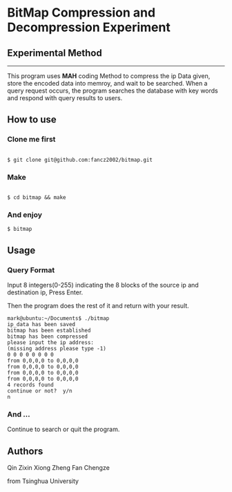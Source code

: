 # BitMap Compression and Decompression Experiment

## Experimental Method
---
This program uses **MAH** coding Method to compress the ip Data given, store the encoded data into memroy, and wait to be searched. When a query request occurs, the program searches the database with key words and respond with query results to users.

## How to use
### Clone me first

``` shell

$ git clone git@github.com:fancz2002/bitmap.git

```

### Make

``` shell

$ cd bitmap && make

```

### And enjoy
``` shell
$ bitmap
```

## Usage

### Query Format

Input 8 integers(0-255) indicating the 8 blocks of the source ip and destination ip, Press Enter.

Then the program does the rest of it and return with your result.

``` shell
mark@ubuntu:~/Documents$ ./bitmap
ip_data has been saved
bitmap has been established
bitmap has been compressed
please input the ip address:
(missing address please type -1)
0 0 0 0 0 0 0 0
from 0,0,0,0 to 0,0,0,0
from 0,0,0,0 to 0,0,0,0
from 0,0,0,0 to 0,0,0,0
from 0,0,0,0 to 0,0,0,0
4 records found
continue or not?  y/n
n

```
### And ...

Continue to search or quit the program.

## Authors
Qin Zixin
Xiong Zheng
Fan Chengze

from Tsinghua University
